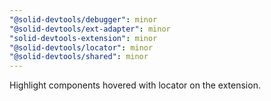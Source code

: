 ```yaml
---
"@solid-devtools/debugger": minor
"@solid-devtools/ext-adapter": minor
"solid-devtools-extension": minor
"@solid-devtools/locator": minor
"@solid-devtools/shared": minor
---
```


Highlight components hovered with locator on the extension.
